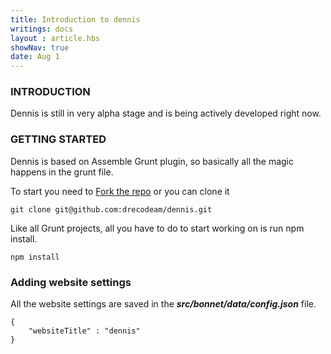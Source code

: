 ```yaml
---
title: Introduction to dennis
writings: docs
layout : article.hbs
showNav: true
date: Aug 1
---
```


### INTRODUCTION
Dennis is still in very alpha stage and is being actively developed right now.

### GETTING STARTED
Dennis is based on Assemble Grunt plugin, so basically all the magic happens in the grunt file.

To start you need to [Fork the repo](https://github.com/drecodeam/dennis#fork-destination-box) or you can clone it

```git clone git@github.com:drecodeam/dennis.git```


Like all Grunt projects, all you have to do to start working on is run npm install.

```npm install```

### Adding website settings
All the website settings are saved in the ***src/bonnet/data/config.json*** file.

```
{
    "websiteTitle" : "dennis"
}
```
